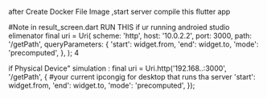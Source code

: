 after Create Docker File Image ,start server
compile this flutter app

#Note in result_screen.dart RUN THIS if ur running androied studio elimenator
final uri = Uri(
        scheme: 'http',
        host: '10.0.2.2',
        port: 3000,
        path: '/getPath',
        queryParameters: {
          'start': widget.from,
          'end': widget.to,
          'mode': 'precomputed',
        },
      ); 4

if Physical Device" simulation :
final uri = Uri.http('192.168..:3000', '/getPath', { #your current ipcongig for desktop that runs tha server 
  'start': widget.from,
  'end': widget.to,
  'mode': 'precomputed',
});
